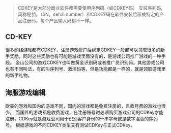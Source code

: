 > CDKEY是大部分商业软件都需要使用序列码（或CDKEY码） 安装序列码,简称秘钥。（SN，serial number）和CDKEY码在软件安装后形成特定的产品注册码。每个产品输入码都不一样。

## CD-KEY
很多网络游戏都有CDKEY，注册游戏帐户后绑定CDKEY一般都可以领取很多的新手奖励，同时这些奖励也有可能是游戏里面没有的，是游戏公司推广游戏的一种手段。
金山公司的游戏CDKEY也叫做黄金识别码或者推广员识别码。其他游戏公司也有不同叫法，有的叫序列号、激活码等，但是功能都是一样的，就是领取游戏里的新手礼物。

## 海服游戏编辑
欧美的游戏和国内的游戏不同，国内的游戏都是免费注册的，且收月费的游戏也很少。
而国外的游戏都是收费游戏，在注册账号时必须购买游戏公司的CDKey才能注册，CDKey就是游戏公司用于识别客户身份的一串字母或是数字混合的序列号。
根据游戏的不同CDKEY类型又有测试CDKey与正式CDKey。
